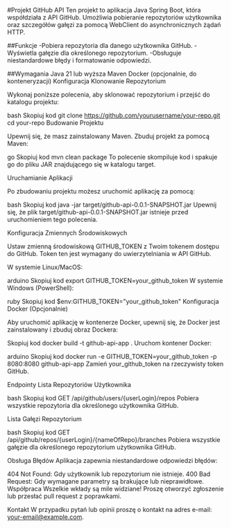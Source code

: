 #Projekt GitHub API
Ten projekt to aplikacja Java Spring Boot, która współdziała z API GitHub. Umożliwia pobieranie repozytoriów użytkownika oraz szczegółów gałęzi za pomocą WebClient do asynchronicznych żądań HTTP.

##Funkcje
-Pobiera repozytoria dla danego użytkownika GitHub.
-Wyświetla gałęzie dla określonego repozytorium.
-Obsługuje niestandardowe błędy i formatowanie odpowiedzi.

##Wymagania
Java 21 lub wyższa
Maven
Docker (opcjonalnie, do konteneryzacji)
Konfiguracja
Klonowanie Repozytorium

Wykonaj poniższe polecenia, aby sklonować repozytorium i przejść do katalogu projektu:

bash
Skopiuj kod
git clone https://github.com/yourusername/your-repo.git
cd your-repo
Budowanie Projektu

Upewnij się, że masz zainstalowany Maven. Zbuduj projekt za pomocą Maven:

go
Skopiuj kod
mvn clean package
To polecenie skompiluje kod i spakuje go do pliku JAR znajdującego się w katalogu target.

Uruchamianie Aplikacji

Po zbudowaniu projektu możesz uruchomić aplikację za pomocą:

bash
Skopiuj kod
java -jar target/github-api-0.0.1-SNAPSHOT.jar
Upewnij się, że plik target/github-api-0.0.1-SNAPSHOT.jar istnieje przed uruchomieniem tego polecenia.

Konfiguracja Zmiennych Środowiskowych

Ustaw zmienną środowiskową GITHUB_TOKEN z Twoim tokenem dostępu do GitHub. Token ten jest wymagany do uwierzytelniania w API GitHub.

W systemie Linux/MacOS:

arduino
Skopiuj kod
export GITHUB_TOKEN=your_github_token
W systemie Windows (PowerShell):

ruby
Skopiuj kod
$env:GITHUB_TOKEN="your_github_token"
Konfiguracja Docker (Opcjonalnie)

Aby uruchomić aplikację w kontenerze Docker, upewnij się, że Docker jest zainstalowany i zbuduj obraz Dockera:

Skopiuj kod
docker build -t github-api-app .
Uruchom kontener Docker:

arduino
Skopiuj kod
docker run -e GITHUB_TOKEN=your_github_token -p 8080:8080 github-api-app
Zamień your_github_token na rzeczywisty token GitHub.

Endpointy
Lista Repozytoriów Użytkownika

bash
Skopiuj kod
GET /api/github/users/{userLogin}/repos
Pobiera wszystkie repozytoria dla określonego użytkownika GitHub.

Lista Gałęzi Repozytorium

bash
Skopiuj kod
GET /api/github/repos/{userLogin}/{nameOfRepo}/branches
Pobiera wszystkie gałęzie dla określonego repozytorium użytkownika GitHub.

Obsługa Błędów
Aplikacja zapewnia niestandardowe odpowiedzi błędów:

404 Not Found: Gdy użytkownik lub repozytorium nie istnieje.
400 Bad Request: Gdy wymagane parametry są brakujące lub nieprawidłowe.
Współpraca
Wszelkie wkłady są mile widziane! Proszę otworzyć zgłoszenie lub przesłać pull request z poprawkami.


Kontakt
W przypadku pytań lub opinii proszę o kontakt na adres e-mail: your-email@example.com.
